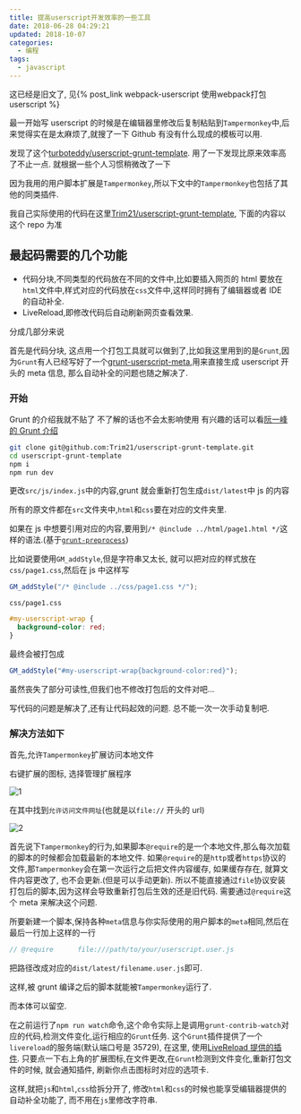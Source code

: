 ```yaml
---
title: 提高userscript开发效率的一些工具
date: 2018-06-28 04:29:21
updated: 2018-10-07
categories:
  - 编程
tags:
  - javascript
---
```


这已经是旧文了, 见{% post_link webpack-userscript 使用webpack打包userscript %}

最一开始写 userscript 的时候是在编辑器里修改后复制粘贴到`Tampermonkey`中,后来觉得实在是太麻烦了,就搜了一下 Github 有没有什么现成的模板可以用.

<!-- more -->

发现了这个[turboteddy/userscript-grunt-template](https://github.com/turboteddy/userscript-grunt-template). 用了一下发现比原来效率高了不止一点. 就根据一些个人习惯稍微改了一下

因为我用的用户脚本扩展是`Tampermonkey`,所以下文中的`Tampermonkey`也包括了其他的同类插件.

我自己实际使用的代码在这里[Trim21/userscript-grunt-template](https://github.com/Trim21/userscript-grunt-template), 下面的内容以这个 repo 为准

## 最起码需要的几个功能

- 代码分块,不同类型的代码放在不同的文件中,比如要插入网页的 html 要放在`html`文件中,样式对应的代码放在`css`文件中,这样同时拥有了编辑器或者 IDE 的自动补全.
- LiveReload,即修改代码后自动刷新网页查看效果.

分成几部分来说

首先是代码分块, 这点用一个打包工具就可以做到了,比如我这里用到的是`Grunt`,因为`Grunt`有人已经写好了一个[grunt-userscript-meta](https://github.com/Zod-/grunt-userscript-meta),用来直接生成 userscript 开头的 meta 信息, 那么自动补全的问题也随之解决了.

### 开始

Grunt 的介绍我就不贴了 不了解的话也不会太影响使用 有兴趣的话可以看[阮一峰的 Grunt 介绍](https://javascript.ruanyifeng.com/tool/grunt.html)

```bash
git clone git@github.com:Trim21/userscript-grunt-template.git
cd userscript-grunt-template
npm i
npm run dev
```

更改`src/js/index.js`中的内容,grunt 就会重新打包生成`dist/latest`中 js 的内容

所有的原文件都在`src`文件夹中,`html`和`css`要在对应的文件夹里.

如果在 js 中想要引用对应的内容,要用到`/* @include ../html/page1.html */`这样的语法.(基于[`grunt-preprocess`](https://github.com/jsoverson/grunt-preprocess))

比如说要使用`GM_addStyle`,但是字符串又太长, 就可以把对应的样式放在`css/page1.css`,然后在 js 中这样写

```javascript
GM_addStyle("/* @include ../css/page1.css */");
```

`css/page1.css`

```css
#my-userscript-wrap {
  background-color: red;
}
```

最终会被打包成

```javascript
GM_addStyle("#my-userscript-wrap{background-color:red}");
```

虽然丧失了部分可读性,但我们也不修改打包后的文件对吧...

写代码的问题是解决了,还有让代码起效的问题. 总不能一次一次手动复制吧.

### 解决方法如下

首先,允许`Tampermonkey`扩展访问本地文件

右键扩展的图标, 选择管理扩展程序

![1](https://ws1.sinaimg.cn/large/bd69bf14ly1fsqd1me9o7j205a05fdfu.jpg)

在其中找到`允许访问文件网址`(也就是以`file://` 开头的 url)

![2](https://ws1.sinaimg.cn/large/bd69bf14ly1fsqd0vt6d5j20je0kujt9.jpg)

首先说下`Tampermonkey`的行为,如果脚本`@require`的是一个本地文件,那么每次加载的脚本的时候都会加载最新的本地文件. 如果`@require`的是`http`或者`https`协议的文件,那`Tampermonkey`会在第一次运行之后把文件内容缓存, 如果缓存存在, 就算文件内容更改了, 也不会更新.(但是可以手动更新). 所以不能直接通过`file`协议安装打包后的脚本,因为这样会导致重新打包后生效的还是旧代码. 需要通过`@require`这个 meta 来解决这个问题.

所要新建一个脚本,保持各种`meta`信息与你实际使用的用户脚本的`meta`相同,然后在最后一行加上这样的一行

```javascript
// @require      file:///path/to/your/userscript.user.js
```

把路径改成对应的`dist/latest/filename.user.js`即可.

这样,被 grunt 编译之后的脚本就能被`Tampermonkey`运行了.

而本体可以留空.

在之前运行了`npm run watch`命令,这个命令实际上是调用`grunt-contrib-watch`对应的代码,检测文件变化,运行相应的`Grunt`任务. 这个`Grunt`插件提供了一个`livereload`的服务端(默认端口号是 35729), 在这里, 使用[LiveReload 提供的插件](https://chrome.google.com/webstore/detail/jnihajbhpnppcggbcgedagnkighmdlei). 只要点一下右上角的扩展图标,在文件更改,在`Grunt`检测到文件变化,重新打包文件的时候, 就会通知插件, 刷新你点击图标时对应的选项卡.

这样,就把`js`和`html`,`css`给拆分开了, 修改`html`和`css`的时候也能享受编辑器提供的自动补全功能了, 而不用在`js`里修改字符串.

